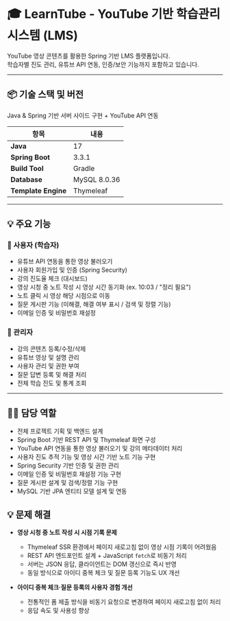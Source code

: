 # 🎓 LearnTube - YouTube 기반 학습관리시스템 (LMS)

YouTube 영상 콘텐츠를 활용한 Spring 기반 LMS 플랫폼입니다.  
학습자별 진도 관리, 유튜브 API 연동, 인증/보안 기능까지 포함하고 있습니다.

---

## 📦 기술 스택 및 버전
Java & Spring 기반 서버 사이드 구현 + YouTube API 연동

| 항목 | 내용 |
|------|------|
| **Java** | 17 |
| **Spring Boot** | 3.3.1 |
| **Build Tool** | Gradle |
| **Database** | MySQL 8.0.36 |
| **Template Engine** | Thymeleaf |

---

## 💡 주요 기능

### 👤 사용자 (학습자)

- 유튜브 API 연동을 통한 영상 불러오기
- 사용자 회원가입 및 인증 (Spring Security)
- 강의 진도율 체크 (대시보드)
- 영상 시청 중 노트 작성 시 영상 시간 동기화 (ex. 10:03 / "정리 필요")
- 노트 클릭 시 영상 해당 시점으로 이동
- 질문 게시판 기능 (미해결, 해결 여부 표시 / 검색 및 정렬 기능)
- 이메일 인증 및 비밀번호 재설정

### 🔧 관리자

- 강의 콘텐츠 등록/수정/삭제
- 유튜브 영상 및 설명 관리
- 사용자 관리 및 권한 부여
- 질문 답변 등록 및 해결 처리
- 전체 학습 진도 및 통계 조회

---

## 🙋‍♂️ 담당 역할

- 전체 프로젝트 기획 및 백엔드 설계
- Spring Boot 기반 REST API 및 Thymeleaf 화면 구성
- YouTube API 연동을 통한 영상 불러오기 및 강의 메타데이터 처리
- 사용자 진도 추적 기능 및 영상 시간 기반 노트 기능 구현
- Spring Security 기반 인증 및 권한 관리
- 이메일 인증 및 비밀번호 재설정 기능 구현
- 질문 게시판 설계 및 검색/정렬 기능 구현
- MySQL 기반 JPA 엔티티 모델 설계 및 연동

## 💡 문제 해결

- **영상 시청 중 노트 작성 시 시점 기록 문제**
  - Thymeleaf SSR 환경에서 페이지 새로고침 없이 영상 시점 기록이 어려웠음
  - REST API 엔드포인트 설계 + JavaScript `fetch`로 비동기 처리
  - 서버는 JSON 응답, 클라이언트는 DOM 갱신으로 즉시 반영
  - 동일 방식으로 아이디 중복 체크 및 질문 등록 기능도 UX 개선

- **아이디 중복 체크·질문 등록의 사용자 경험 개선**
  - 전통적인 폼 제출 방식을 비동기 요청으로 변경하여 페이지 새로고침 없이 처리
  - 응답 속도 및 사용성 향상

